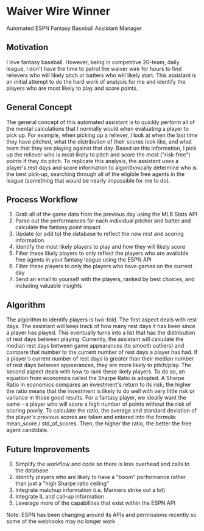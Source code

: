 # Waiver Wire Winner
Automated ESPN Fantasy Baseball Assistant Manager

## Motivation

I love fantasy baseball. However, being in competitive 20-team, daily league, I don't have the time to patrol the waiver wire for hours to find relievers who will likely pitch or batters who will likely start. This assistant is an initial attempt to do the hard work of analysis for me and identify the players who are most likely to play and score points.

## General Concept

The general concept of this automated assistant is to quickly perform all of the mental calculations that I normally would when evaluating a player to pick up. For example, when picking up a reliever, I look at when the last time they have pitched, what the distribution of their scores look like, and what team that they are playing against that day. Based on this information, I pick up the reliever who is most likely to pitch and score the most ("risk-free") points if they do pitch. To replicate this analysis, the assistant uses a player's rest days and score information to algorithmically determine who is the best pick-up, searching through all of the eligible free agents in the league (something that would be nearly impossible for me to do).

## Process Workflow

1. Grab all of the game data from the previous day using the MLB Stats API
2. Parse out the performances for each individual pitcher and batter and calculate the fantasy point impact
3. Update (or add to) the database to reflect the new rest and scoring information
4. Identify the most likely players to play and how they will likely score
5. Filter these likely players to only reflect the players who are available free agents in your fantasy league using the ESPN API
6. Filter these players to only the players who have games on the current day
7. Send an email to yourself with the players, ranked by best choices, and including valuable insights

## Algorithm

The algorithm to identify players is two-fold. The first aspect deals with rest days. The assistant will keep track of how many rest days it has been since a player has played. This eventually turns into a list that has the distribution of rest days between playing. Currently, the assistant will calculate the median rest days between game appearances (to smooth outliers) and compare that number to the current number of rest days a player has had. If a player's current number of rest days is greater than their median number of rest days between appearances, they are more likely to pitch/play. The second aspect deals with how to rank these likely players. To do so, an equation from economics called the Sharpe Ratio is adopted. A Sharpe Ratio in economics compares an investment's return to its risk; the higher the ratio means that the investment is likely to do well with very little risk or variance in those good results. For a fantasy player, we ideally want the same - a player who will score a high number of points without the risk of scoring poorly. To calculate the ratio, the average and standard deviation of the player's previous scores are taken and entered into the formula: mean_score / std_of_scores. Then, the higher the ratio, the better the free agent candidate.

## Future Improvements
1. Simplify the workflow and code so there is less overhead and calls to the database
2. Identify players who are likely to have a "boom" performance rather than just a "high Sharpe ratio ceiling"
3. Integrate matchup information (i.e. Mariners strike out a lot)
4. Integrate IL and call-up information
5. Leverage more of the capabilities that exist within the ESPN API

Note: ESPN has been changing around its APIs and permissions recently so some of the webhooks may no longer work

